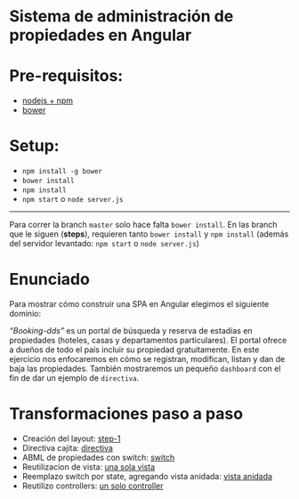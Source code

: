 # Sistema de administración de propiedades en Angular

# Pre-requisitos:
- [nodejs + npm](https://nodejs.org/en/download/)
- [bower](https://bower.io/)

# Setup:
- `npm install -g bower`
- `bower install`
- `npm install`
- `npm start` o `node server.js`

---

Para correr la branch `master` solo hace falta `bower install`. 
En las branch que le siguen (**steps**), requieren tanto `bower install` y `npm install` (además del servidor levantado: `npm start` o `node server.js`)

# Enunciado
Para mostrar cómo construir una SPA en Angular elegimos el siguiente dominio:

*“Booking-dds”* es un portal de búsqueda y reserva de estadías en propiedades (hoteles, casas y departamentos particulares). El portal ofrece a dueños de todo el país incluir su propiedad gratuitamente.
En este ejercicio nos enfocaremos en cómo se registran, modifican, listan y dan de baja las propiedades.
También mostraremos un pequeño `dashboard` con el fin de dar un ejemplo de `directiva`.

# Transformaciones paso a paso
- Creación del layout: [step-1](https://github.com/uqbar-project/eg-propiedades-angular/commit/f99b8789ee5e899821aef6a0ca9b242bed762520)
- Directiva cajita: [directiva](https://github.com/uqbar-project/eg-propiedades-angular/commit/75f123a556cf1a295f370e20d9a5150225f11279)
- ABML de propiedades con switch: [switch](https://github.com/uqbar-project/eg-propiedades-angular/commit/d9131c0ad70e95d23b6866a67c7d6e03fbfb9f35)
- Reutilizacion de vista: [una sola vista](https://github.com/uqbar-project/eg-propiedades-angular/commit/a586da721039db3a4d6abf7e4c007f86bbe8fdf6)
- Reemplazo switch por state, agregando vista anidada: [vista anidada](https://github.com/uqbar-project/eg-propiedades-angular/commit/48eb0df000066cfa82d83fb9e84021198e27d4f6)
- Reutilizo controllers: [un solo controller](https://github.com/uqbar-project/eg-propiedades-angular/commit/7ea972899e124d12dd9d609110934210136205d4)
